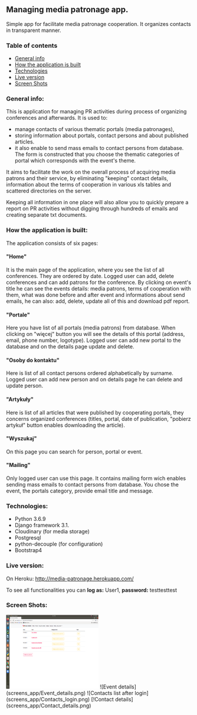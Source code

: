 ## Managing media patronage app.

Simple app for facilitate media patronage cooperation. It organizes contacts in transparent manner.

### Table of contents
* [General info](#general-info)
* [How the application is built](#how-the-application-is-built)
* [Technologies](#technologies)
* [Live version](#live-version)
* [Screen Shots](#screen-shots)

### General info:

This is application for managing PR activities during process of organizing conferences and afterwards.
It is used to:
* manage contacts of various thematic portals (media patronages),
* storing information about portals, contact persons and about published articles.
* it also enable to send mass emails to contact persons from database. The form is constructed that you choose the thematic categories of portal which corresponds with the event's theme.

It aims to facilitate the work on the overall process of acquiring media patrons and their service,
by eliminating "keeping" contact details, information about the terms of cooperation in various xls tables
and scattered directories on the server.

Keeping all information in one place will also allow you to quickly prepare a report on PR activities
without digging through hundreds of emails and creating separate txt documents.

### How the application is built:
The application consists of six pages:

#### "Home" 
It is the main page of the application, where you see the list of all conferences. They are ordered by date.
Logged user can add, delete conferences and can add patrons for the conference. By clicking on event's title he can see the events details: media patrons, terms of cooperation with them, what was done before and after event and informations about send emails, he can also: add, delete, update all of this and download pdf report.

#### "Portale" 
Here you have list of all portals (media patrons) from database. When clicking on "więcej" button you will see the details of this portal (address, email, phone number, logotype). Logged user can add new portal to the database and on the details page update and delete.

#### "Osoby do kontaktu"
Here is list of all contact persons ordered alphabetically by surname. Logged user can add new person and on details page he can delete and update person.

#### "Artykuły" 
Here is list of all articles that were published by cooperating portals, they concerns organized conferences (titles, portal, date of publication, "pobierz artykuł" button enables downloading the article).

#### "Wyszukaj" 
On this page you can search for person, portal or event.

#### "Mailing" 
Only logged user can use this page. It contains mailing form wich enables sending mass emails to contact persons from database. You chose the event, the portals category, provide email title and message.

### Technologies:
* Python 3.6.9
* Django framework 3.1.
* Cloudinary (for media storage) 
* Postgresql
* python-decouple (for configuration)
* Bootstrap4


### Live version: 
On Heroku: http://media-patronage.herokuapp.com/

To see all functionalities you can **log as:** User1, **password:** testtesttest


### Screen Shots:
<img src="/screens_app/Home_login.png" width=250 height=200/>
![Event details](screens_app/Event_details.png)
![Contacts list after login](screens_app/Contacts_login.png) [!Contact details](screens_app/Contact_details.png) 




